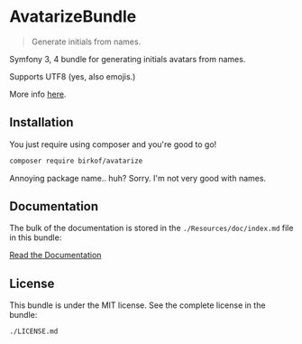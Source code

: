 # AvatarizeBundle
> Generate initials from names.

Symfony 3, 4 bundle for generating initials avatars from names.

Supports UTF8 (yes, also emojis.)

More info [here](https://github.com/LasseRafn/php-initials).


## Installation

You just require using composer and you're good to go!
````bash
composer require birkof/avatarize
````
Annoying package name.. huh? Sorry. I'm not very good with names.


## Documentation

The bulk of the documentation is stored in the `./Resources/doc/index.md` file in this bundle:

[Read the Documentation](./Resources/doc/index.md)


## License

This bundle is under the MIT license. See the complete license in the bundle:

    ./LICENSE.md